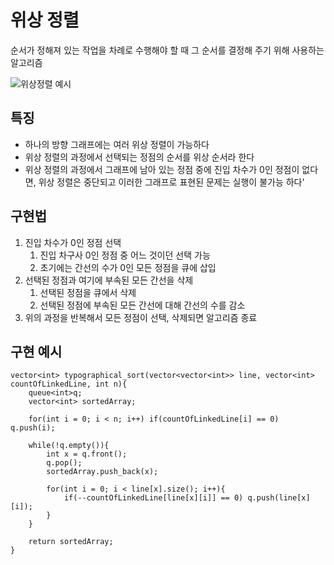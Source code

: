 # 위상 정렬
순서가 정해져 있는 작업을 차례로 수행해야 할 때 그 순서를 결정해 주기 위해 사용하는 알고리즘   

![위상정렬 예시](https://encrypted-tbn0.gstatic.com/images?q=tbn:ANd9GcQGJUZNdEdH7mcgh9zdEDnrbljRLUnBfP3nBA&usqp=CAU)

## 특징
* 하나의 방향 그래프에는 여러 위상 정렬이 가능하다
* 위상 정렬의 과정에서 선택되는 정점의 순서를 위상 순서라 한다
* 위상 정렬의 과정에서 그래프에 남아 있는 정점 중에 진입 차수가 0인 정점이 없다면, 위상 정렬은 중단되고 이러한 그래프로 표현된 문제는 실행이 불가능 하다'

## 구현법
1. 진입 차수가 0인 정점 선택
    1. 진입 차구사 0인 정점 중 어느 것이던 선택 가능
    2. 초기에는 간선의 수가 0인 모든 정점을 큐에 삽입
2. 선택된 정점과 여기에 부속된 모든 간선을 삭제
    1. 선택된 정점을 큐에서 삭제
    2. 선택된 정점에 부속된 모든 간선에 대해 간선의 수를 감소
3. 위의 과정을 반복해서 모든 정점이 선택, 삭제되면 알고리즘 종료 

## 구현 예시

    vector<int> typographical_sort(vector<vector<int>> line, vector<int> countOfLinkedLine, int n){
        queue<int>q;
        vector<int> sortedArray;

        for(int i = 0; i < n; i++) if(countOfLinkedLine[i] == 0) q.push(i);

        while(!q.empty()){
            int x = q.front();
            q.pop();
            sortedArray.push_back(x);

            for(int i = 0; i < line[x].size(); i++){
                if(--countOfLinkedLine[line[x][i]] == 0) q.push(line[x][i]); 
            }
        }

        return sortedArray;
    }

